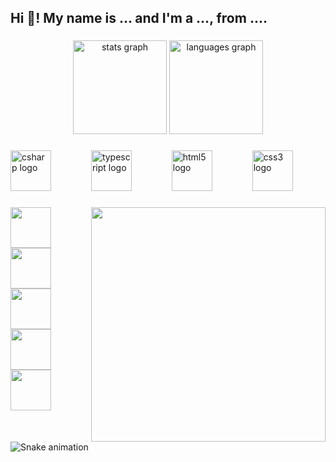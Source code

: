 <h2 align="left">Hi 👋! My name is ... and I'm a ..., from ....</h2>

###

<div align="center">
  <img src="https://github-readme-stats.vercel.app/api?username=sahelrahimof&hide_title=false&hide_rank=false&show_icons=true&include_all_commits=true&count_private=true&disable_animations=false&theme=dracula&locale=en&hide_border=false" height="150" alt="stats graph"  />
  <img src="https://github-readme-stats.vercel.app/api/top-langs?username=sahelrahimof&locale=en&hide_title=false&layout=compact&card_width=320&langs_count=5&theme=dracula&hide_border=false" height="150" alt="languages graph"  />
</div>

###

<div align="left">
  <img src="https://cdn.jsdelivr.net/gh/devicons/devicon/icons/csharp/csharp-original.svg" height="65" alt="csharp logo"  />
  <img width="56" />
  <img src="https://cdn.jsdelivr.net/gh/devicons/devicon/icons/typescript/typescript-original.svg" height="65" alt="typescript logo"  />
  <img width="56" />
  <img src="https://cdn.jsdelivr.net/gh/devicons/devicon/icons/html5/html5-original.svg" height="65" alt="html5 logo"  />
  <img width="56" />
  <img src="https://cdn.jsdelivr.net/gh/devicons/devicon/icons/css3/css3-original.svg" height="65" alt="css3 logo"  />
</div>

###

<img align="right" height="375" src="https://i.postimg.cc/CxPxn6jX/sa.jpg"  />

###

<img align="left" height="65" src="https://user-images.githubusercontent.com/74038190/212257454-16e3712e-945a-4ca2-b238-408ad0bf87e6.gif"  />

###

<img align="left" height="65" src="https://user-images.githubusercontent.com/74038190/212280823-79088828-a258-4a4d-8d6c-96315d5a07af.gif"  />

###

<img align="left" height="65" src="https://user-images.githubusercontent.com/74038190/212257472-08e52665-c503-4bd9-aa20-f5a4dae769b5.gif"  />

###

<img align="left" height="65" src="https://user-images.githubusercontent.com/74038190/212257465-7ce8d493-cac5-494e-982a-5a9deb852c4b.gif"  />

###

<img align="left" height="65" src="https://user-images.githubusercontent.com/74038190/212257468-1e9a91f1-b626-4baa-b15d-5c385dfa7ed2.gif"  />

###

<br clear="both">

<img src="https://raw.githubusercontent.com/sahelrahimof/sahelrahimof/output/snake.svg" alt="Snake animation" />

###
